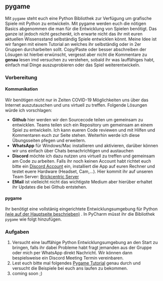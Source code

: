 ## pygame
Mit `pygame` steht euch eine Python Bibliothek zur Verfügung um grafische Spiele mit Python zu entwickeln. Mit pygame werden euch die nötigen Basics abgenommen die man für die Entwicklung von Spielen benötigt. Das ganze ist jedoch nicht geschenkt, ich erwarte nicht das ihr mit euren aktuellen Wissensstand selbständig Spiele entwicklen könnt. Meine Idee ist wir fangen mit einem Tutorial an welches ihr selbständig oder in 2er Gruppen durcharbeiten sollt.
Copy/Paste oder besser abschreiben der Lösugen ist hierbei erwünscht, vergesst aber nicht die Kommentare zu **genau** lesen  imd versuchen zu verstehen, sobald ihr was lauffähiges habt, einfach mal Dinge auszuprobieren oder das Spiel weiterentwickeln.    

### Vorbereitung
#### Kommunikation
Wir benötigen nicht nur in Zeiten COVID-19 Möglichkeiten uns über das Internet auszutauschen und uns virtuell zu treffen. 
Folgende Lösungen würde ich vorschlagen:
* **Github** hier werden wir den Sourcecode teilen um gemeinsam zu entwicklen. Teams teilen sich ein Repository um gemeinsam an einem Spiel zu entwickeln. Ich kann eueren Code reviewen und mit Hilfen und Kommentaren euch zur Seite stehen. Weiterhin werde ich diese Übungsseiten pfegen und erweitern.
* **WhatsApp** für Windows/Mac installieren und aktivieren, darüber können wir uns einfach über Chats benachrichtigen und austauchen
* **Discord** möchte ich dazu nutzen uns virtuell zu treffen und gemeinsam am Code zu arbeiten. Falls ihr noch keinen Account habt richtet euch bitte ein [Discord Account](https://discordapp.com) ein, installiert die App auf euren Rechner und testet euere Hardware (Headset, Cam,...). Hier kommit ihr auf unseren Team Server: [Brickcentric Server](https://discord.gg/QgvtWYc) 
* **EMail** ist vielleicht nicht das wichtigste Medium aber hierüber erhaltet ihr Updates die bei Github entstehen.
#### pygame
Ihr benötigt eine vollstänig eingerichtete Entwicklungsumgebung für Python [(wie auf der Hauptseite beschrieben)](README.md) .
In PyCharm müsst ihr die Bibliothek `pygame` wie folgt hinzufügen. 

### Aufgaben
1. Versucht eine lauffähige Python Entwicklungsumgebung an den Start zu bringen, falls ihr dabei Probleme habt fragt jemanden aus der Gruppe oder mich per WhatsApp direkt Nachricht. Wir können dann bespielsweise ein Discord Meeting Termin vereinbaren.
2. Lest euch bitte mal folgendes [Pygame Tutorial](https://www.spieleprogrammierer.de/wiki/Pygame-Tutorial) genau durch und versucht die Beispiele bei euch ans laufen zu bekommen. 
3. coming soon ;)


